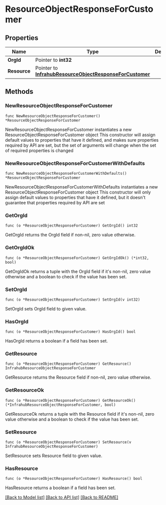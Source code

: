 # ResourceObjectResponseForCustomer

## Properties

Name | Type | Description | Notes
------------ | ------------- | ------------- | -------------
**OrgId** | Pointer to **int32** |  | [optional] 
**Resource** | Pointer to [**InfrahubResourceObjectResponseForCustomer**](InfrahubResourceObjectResponseForCustomer.md) |  | [optional] 

## Methods

### NewResourceObjectResponseForCustomer

`func NewResourceObjectResponseForCustomer() *ResourceObjectResponseForCustomer`

NewResourceObjectResponseForCustomer instantiates a new ResourceObjectResponseForCustomer object
This constructor will assign default values to properties that have it defined,
and makes sure properties required by API are set, but the set of arguments
will change when the set of required properties is changed

### NewResourceObjectResponseForCustomerWithDefaults

`func NewResourceObjectResponseForCustomerWithDefaults() *ResourceObjectResponseForCustomer`

NewResourceObjectResponseForCustomerWithDefaults instantiates a new ResourceObjectResponseForCustomer object
This constructor will only assign default values to properties that have it defined,
but it doesn't guarantee that properties required by API are set

### GetOrgId

`func (o *ResourceObjectResponseForCustomer) GetOrgId() int32`

GetOrgId returns the OrgId field if non-nil, zero value otherwise.

### GetOrgIdOk

`func (o *ResourceObjectResponseForCustomer) GetOrgIdOk() (*int32, bool)`

GetOrgIdOk returns a tuple with the OrgId field if it's non-nil, zero value otherwise
and a boolean to check if the value has been set.

### SetOrgId

`func (o *ResourceObjectResponseForCustomer) SetOrgId(v int32)`

SetOrgId sets OrgId field to given value.

### HasOrgId

`func (o *ResourceObjectResponseForCustomer) HasOrgId() bool`

HasOrgId returns a boolean if a field has been set.

### GetResource

`func (o *ResourceObjectResponseForCustomer) GetResource() InfrahubResourceObjectResponseForCustomer`

GetResource returns the Resource field if non-nil, zero value otherwise.

### GetResourceOk

`func (o *ResourceObjectResponseForCustomer) GetResourceOk() (*InfrahubResourceObjectResponseForCustomer, bool)`

GetResourceOk returns a tuple with the Resource field if it's non-nil, zero value otherwise
and a boolean to check if the value has been set.

### SetResource

`func (o *ResourceObjectResponseForCustomer) SetResource(v InfrahubResourceObjectResponseForCustomer)`

SetResource sets Resource field to given value.

### HasResource

`func (o *ResourceObjectResponseForCustomer) HasResource() bool`

HasResource returns a boolean if a field has been set.


[[Back to Model list]](../README.md#documentation-for-models) [[Back to API list]](../README.md#documentation-for-api-endpoints) [[Back to README]](../README.md)


